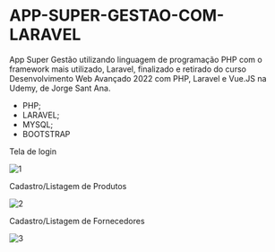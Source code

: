 # APP-SUPER-GESTAO-COM-LARAVEL

App Super Gestão utilizando linguagem de programação PHP com o framework mais utilizado, Laravel, finalizado e retirado do curso Desenvolvimento Web Avançado 2022 com PHP, Laravel e Vue.JS na Udemy, de Jorge Sant Ana.

- PHP;
- LARAVEL;
- MYSQL;
- BOOTSTRAP

Tela de login

![1](https://user-images.githubusercontent.com/114930799/200894433-4637a710-aa6d-419f-ab70-5e40e7fee217.PNG)

Cadastro/Listagem de Produtos

![2](https://user-images.githubusercontent.com/114930799/200894504-9592ba8a-0252-430a-8159-2cd75d0d76d3.PNG)

Cadastro/Listagem de Fornecedores

![3](https://user-images.githubusercontent.com/114930799/200894614-13896078-2f3d-404b-8bcd-8750890820ce.PNG)
